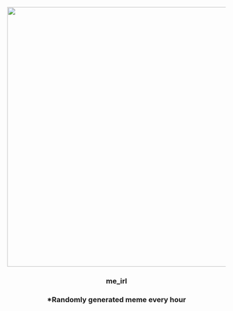 <p align="center">
        <img src="https://i.redd.it/mzxlu2lmdbp81.jpg" width="600" height="600">
        </p>
        <h3 align="center">me_irl</h3>
        <h3 align="center">*Randomly generated meme every hour</h3>
    